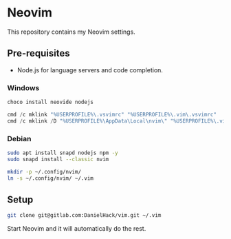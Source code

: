 # Neovim

This repository contains my Neovim settings.

## Pre-requisites

- Node.js for language servers and code completion.

### Windows

```powershell
choco install neovide nodejs
```

```powershell
cmd /c mklink "%USERPROFILE%\.vsvimrc" "%USERPROFILE%\.vim\.vsvimrc"
cmd /c mklink /D "%USERPROFILE%\AppData\Local\nvim\" "%USERPROFILE%\.vim\"
```

### Debian

```sh
sudo apt install snapd nodejs npm -y
sudo snapd install --classic nvim
```

```sh
mkdir -p ~/.config/nvim/
ln -s ~/.config/nvim/ ~/.vim
```

## Setup

```sh
git clone git@gitlab.com:DanielHack/vim.git ~/.vim
```

Start Neovim and it will automatically do the rest.

